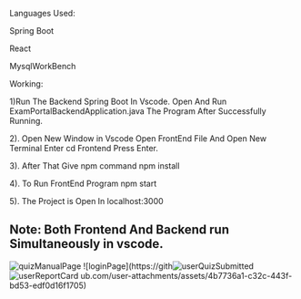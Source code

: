 Languages Used:

Spring Boot

React

MysqlWorkBench

Working:

1)Run The Backend Spring Boot In Vscode. Open And Run ExamPortalBackendApplication.java The Program After Successfully Running.

2). Open New Window in Vscode Open FrontEnd File And Open New Terminal Enter cd Frontend Press Enter.

3). After That Give npm command npm install

4). To Run FrontEnd Program npm start

5). The Project is Open In localhost:3000

Note: Both Frontend And Backend run Simultaneously in vscode.
----------------------------------------------------------------------------------------------------------------------------------------------------------------
![quizManualPage](https://github.com/user-attachments/assets/c78a65dd-1431-4ffb-9c9b-8241ba9d206c)
![loginPage](https://gith![userQuizSubmitted](https://github.com/user-attachments/assets/3bedd3fa-ac83-495f-98e1-a122896a96b2)
![userReportCard](https://github.com/user-attachments/assets/152851b3-55a3-4cd8-bd5b-5bcf3ae47e4e)
ub.com/user-attachments/assets/4b7736a1-c32c-443f-bd53-edf0d16f1705)

